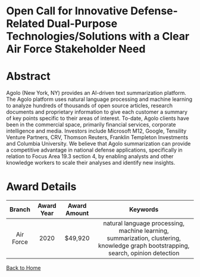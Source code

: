 
Open Call for Innovative Defense-Related Dual-Purpose Technologies/Solutions with a Clear Air Force Stakeholder Need
====================================================================================================================

# Abstract


Agolo (New York, NY) provides an AI-driven text summarization platform. The Agolo platform uses natural language processing and machine learning to analyze hundreds of thousands of open source articles, research documents and proprietary information to give each customer a summary of key points specific to their areas of interest. To-date, Agolo clients have been in the commercial space, primarily financial services, corporate intelligence and media. Investors include Microsoft M12, Google, Tensility Venture Partners, CRV, Thomson Reuters, Franklin Templeton Investments and Columbia University. We believe that Agolo summarization can provide a competitive advantage in national defense applications, specifically in relation to Focus Area 19.3 section 4, by enabling analysts and other knowledge workers to scale their analyses and identify new insights.  

# Award Details

|Branch|Award Year|Award Amount|Keywords|
| :---: | :---: | :---: | :---: |
|Air Force|2020|$49,920|natural language processing, machine learning, summarization, clustering, knowledge graph bootstrapping, search, opinion detection|
  
  


[Back to Home](https://github.com/chrischow/dod_sbir_awards/Reports/DJ/#1696)